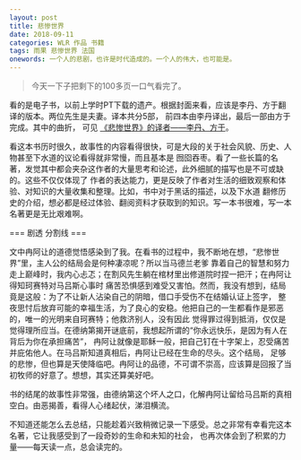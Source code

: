 ```yaml
---
layout: post
title: 悲惨世界
date: 2018-09-11
categories: WLR 作品 书籍
tags: 雨果 悲惨世界 法国
onewords: 一个人的悲剧，也许是时代造成的。一个人的伟大，也可能是。
---
```

> 今天一下子把剩下的100多页一口气看完了。

看的是电子书，以前上学时PT下载的遗产。根据封面来看，应该是李丹、方于翻译的版本。两位先生是夫妻。译本共分5部，
前四本由李丹译出，最后一部由方于完成。其中的曲折，
可见 [《悲惨世界》的译者——李丹、方于](https://www.douban.com/group/topic/5329758/)。

看这本书历时很久，故事性的内容看得很快，可是大段的关于社会风貌、历史、人物甚至下水道的议论看得就非常慢，而且基本是
囫囵吞枣。看了一些长篇的名著，发觉其中都会夹杂这作者的大量思考和论述，此外细腻的描写也是不可或缺的。这些不仅仅体现了
作者的表达能力，更是反映了作者对生活的细致观察和体验、对知识的大量收集和整理。比如，书中对于黑话的描述，以及下水道
翻修历史的介绍，想必都是经过体验、翻阅资料才获取到的知识。写一本书很难，写一本名著更是无比艰难啊。

=== 剧透 分割线 ===

文中冉阿让的道德觉悟感染到了我。在看书的过程中，我不断地在想，“悲惨世界”里，主人公的结局会是何种凄凉呢？所以当马德兰老爹
靠着自己的智慧和努力走上巅峰时，我内心忐忑；在割风先生躺在棺材里出修道院时捏一把汗；在冉阿让得知珂赛特对马吕斯心事时
痛苦恐惧感到难受又害怕。然而，我没有想到，结局竟是这般：为了不让新人沾染自己的阴暗，借口手受伤不在结婚认证上签字，
整夜思忖后放弃可能的幸福生活，为了良心的安稳。他把自己的一生都看作是邪恶的，唯一的光明来自珂赛特；他救济别人，没有因此
觉得罪过得到抵消，仅仅是觉得理所应当。在德纳第揭开谜底前，我想起所谓的“你永远快乐，是因为有人在背后为你在承担痛苦”，
冉阿让就像是耶稣一般，把自己钉在十字架上，忍受痛苦并庇佑他人。在马吕斯知道真相后，冉阿让已经在生命的尽头。这个结局，
足够的悲惨，但也算是天使降临吧。冉阿让的品德，不可谓不崇高，应该算是回报了当初牧师的好意了。想想，其实还算美好吧。

书的结尾的故事性非常强，由德纳第这个坏人之口，化解冉阿让留给马吕斯的真相空白。由恶揭善，看得人心绪起伏，涕泪横流。

不知道还能怎么去总结，只能趁着兴致稍微记录一下感受。总之非常有幸看完这本名著，它让我感受到了一段奇妙的生命和未知的社会，
也再次体会到了积累的力量——每天读一点，总会读完的。